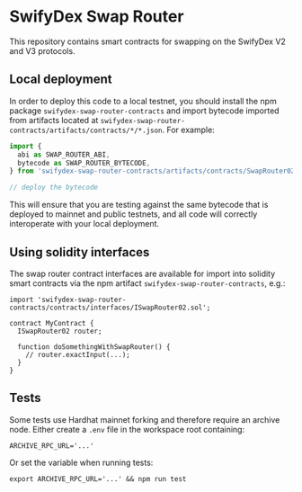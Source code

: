 # SwifyDex Swap Router

This repository contains smart contracts for swapping on the SwifyDex V2 and V3 protocols.


## Local deployment

In order to deploy this code to a local testnet, you should install the npm package
`swifydex-swap-router-contracts`
and import bytecode imported from artifacts located at
`swifydex-swap-router-contracts/artifacts/contracts/*/*.json`.
For example:

```typescript
import {
  abi as SWAP_ROUTER_ABI,
  bytecode as SWAP_ROUTER_BYTECODE,
} from 'swifydex-swap-router-contracts/artifacts/contracts/SwapRouter02.sol/SwapRouter02.json'

// deploy the bytecode
```

This will ensure that you are testing against the same bytecode that is deployed to
mainnet and public testnets, and all code will correctly interoperate with
your local deployment.

## Using solidity interfaces

The swap router contract interfaces are available for import into solidity smart contracts
via the npm artifact `swifydex-swap-router-contracts`, e.g.:

```solidity
import 'swifydex-swap-router-contracts/contracts/interfaces/ISwapRouter02.sol';

contract MyContract {
  ISwapRouter02 router;

  function doSomethingWithSwapRouter() {
    // router.exactInput(...);
  }
}

```

## Tests

Some tests use Hardhat mainnet forking and therefore require an archive node.
Either create a `.env` file in the workspace root containing:

```
ARCHIVE_RPC_URL='...'
```

Or set the variable when running tests:

```
export ARCHIVE_RPC_URL='...' && npm run test
```
